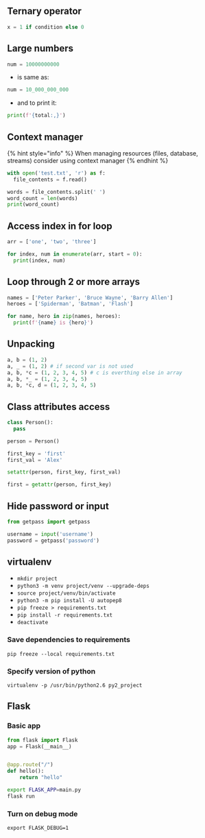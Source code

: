 ## Ternary operator

```python
x = 1 if condition else 0
```

## Large numbers

```python
num = 10000000000
```

* is same as:

```python
num = 10_000_000_000
```

* and to print it:

```python
print(f'{total:,}')
```

## Context manager

{% hint style="info" %}
When managing resources \(files, database, streams\) consider using context manager
{% endhint %}

```python
with open('test.txt', 'r') as f:
  file_contents = f.read()

words = file_contents.split(' ')
word_count = len(words)
print(word_count)
```


## Access index in for loop

```python
arr = ['one', 'two', 'three']

for index, num in enumerate(arr, start = 0):
  print(index, num)
```

## Loop through 2 or more arrays

```python
names = ['Peter Parker', 'Bruce Wayne', 'Barry Allen']
heroes = ['Spiderman', 'Batman', 'Flash']

for name, hero in zip(names, heroes):
  print(f'{name} is {hero}')
```

## Unpacking

```python
a, b = (1, 2)
a, _ = (1, 2) # if second var is not used
a, b, *c = (1, 2, 3, 4, 5) # c is everthing else in array
a, b, *_ = (1, 2, 3, 4, 5)
a, b, *c, d = (1, 2, 3, 4, 5)
```

## Class attributes access

```python
class Person():
  pass

person = Person()

first_key = 'first'
first_val = 'Alex'

setattr(person, first_key, first_val)

first = getattr(person, first_key)
```

## Hide password or input

```python
from getpass import getpass

username = input('username')
password = getpass('password')
```

## virtualenv

* `mkdir project`
* `python3 -m venv project/venv --upgrade-deps`
* `source project/venv/bin/activate`
* `python3 -m pip install -U autopep8`
* `pip freeze > requirements.txt`
* `pip install -r requirements.txt`
* `deactivate`

### Save dependencies to requirements

`pip freeze --local requirements.txt`

### Specify version of python

`virtualenv -p /usr/bin/python2.6 py2_project`

## Flask

### Basic app

```python
from flask import Flask
app = Flask(__main__)


@app.route("/")
def hello():
    return "hello"
```

```bash
export FLASK_APP=main.py
flask run
```

### Turn on debug mode

`export FLASK_DEBUG=1`

